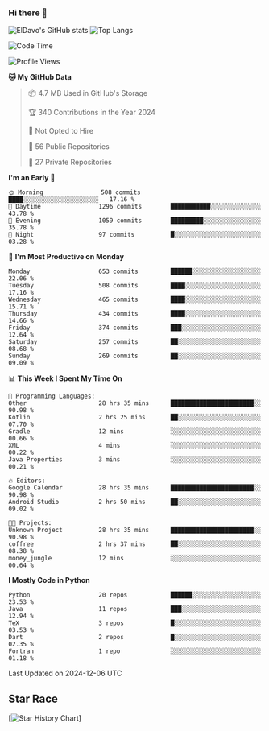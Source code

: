 ### Hi there 👋
![ElDavo's GitHub stats](https://github-readme-stats.vercel.app/api?username=ElDavoo&show_icons=true&theme=chartreuse-dark)
![Top Langs](https://github-readme-stats.vercel.app/api/top-langs/?username=ElDavoo&theme=chartreuse-dark&layout=compact)

<!--START_SECTION:waka-->
![Code Time](http://img.shields.io/badge/Code%20Time-2%2C214%20hrs%2030%20mins-blue)

![Profile Views](http://img.shields.io/badge/Profile%20Views-6-blue)

**🐱 My GitHub Data** 

> 📦 4.7 MB Used in GitHub's Storage 
 > 
> 🏆 340 Contributions in the Year 2024
 > 
> 🚫 Not Opted to Hire
 > 
> 📜 56 Public Repositories 
 > 
> 🔑 27 Private Repositories 
 > 
**I'm an Early 🐤** 

```text
🌞 Morning                508 commits         ████░░░░░░░░░░░░░░░░░░░░░   17.16 % 
🌆 Daytime                1296 commits        ███████████░░░░░░░░░░░░░░   43.78 % 
🌃 Evening                1059 commits        █████████░░░░░░░░░░░░░░░░   35.78 % 
🌙 Night                  97 commits          █░░░░░░░░░░░░░░░░░░░░░░░░   03.28 % 
```
📅 **I'm Most Productive on Monday** 

```text
Monday                   653 commits         ██████░░░░░░░░░░░░░░░░░░░   22.06 % 
Tuesday                  508 commits         ████░░░░░░░░░░░░░░░░░░░░░   17.16 % 
Wednesday                465 commits         ████░░░░░░░░░░░░░░░░░░░░░   15.71 % 
Thursday                 434 commits         ████░░░░░░░░░░░░░░░░░░░░░   14.66 % 
Friday                   374 commits         ███░░░░░░░░░░░░░░░░░░░░░░   12.64 % 
Saturday                 257 commits         ██░░░░░░░░░░░░░░░░░░░░░░░   08.68 % 
Sunday                   269 commits         ██░░░░░░░░░░░░░░░░░░░░░░░   09.09 % 
```


📊 **This Week I Spent My Time On** 

```text
💬 Programming Languages: 
Other                    28 hrs 35 mins      ███████████████████████░░   90.98 % 
Kotlin                   2 hrs 25 mins       ██░░░░░░░░░░░░░░░░░░░░░░░   07.70 % 
Gradle                   12 mins             ░░░░░░░░░░░░░░░░░░░░░░░░░   00.66 % 
XML                      4 mins              ░░░░░░░░░░░░░░░░░░░░░░░░░   00.22 % 
Java Properties          3 mins              ░░░░░░░░░░░░░░░░░░░░░░░░░   00.21 % 

🔥 Editors: 
Google Calendar          28 hrs 35 mins      ███████████████████████░░   90.98 % 
Android Studio           2 hrs 50 mins       ██░░░░░░░░░░░░░░░░░░░░░░░   09.02 % 

🐱‍💻 Projects: 
Unknown Project          28 hrs 35 mins      ███████████████████████░░   90.98 % 
coffree                  2 hrs 37 mins       ██░░░░░░░░░░░░░░░░░░░░░░░   08.38 % 
money_jungle             12 mins             ░░░░░░░░░░░░░░░░░░░░░░░░░   00.64 % 
```

**I Mostly Code in Python** 

```text
Python                   20 repos            ██████░░░░░░░░░░░░░░░░░░░   23.53 % 
Java                     11 repos            ███░░░░░░░░░░░░░░░░░░░░░░   12.94 % 
TeX                      3 repos             █░░░░░░░░░░░░░░░░░░░░░░░░   03.53 % 
Dart                     2 repos             █░░░░░░░░░░░░░░░░░░░░░░░░   02.35 % 
Fortran                  1 repo              ░░░░░░░░░░░░░░░░░░░░░░░░░   01.18 % 
```




 Last Updated on 2024-12-06 UTC
<!--END_SECTION:waka-->

## Star Race

[![Star History Chart](https://api.star-history.com/svg?repos=ElDavoo/WhatsApp-Crypt14-Crypt15-Decrypter,ElDavoo/TuringOS,EliteAndroidApps/WhatsApp-Crypt12-Decrypter,KnugiHK/Whatsapp-Chat-Exporter&type=Date)]
